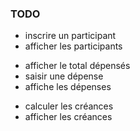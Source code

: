 ### TODO

- inscrire un participant
- afficher les participants

* afficher le total dépensés
* saisir une dépense
* affiche les dépenses

- calculer les créances
- afficher les créances
